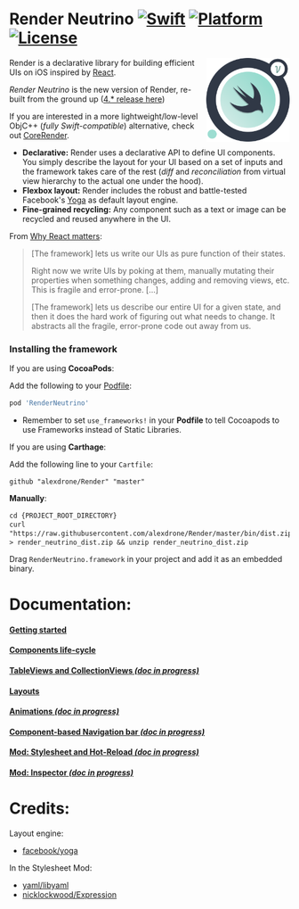 # Render Neutrino [![Swift](https://img.shields.io/badge/swift-4.*-orange.svg?style=flat)](#) [![Platform](https://img.shields.io/badge/platform-iOS-lightgrey.svg?style=flat)](#) [![License](https://img.shields.io/badge/license-MIT-blue.svg?style=flat)](https://opensource.org/licenses/MIT)

<img src="docs/assets/logo_new.png" width=150 alt="Render" align=right />

Render is a declarative library for building efficient UIs on iOS inspired by [React](https://github.com/facebook/react).


*Render Neutrino* is the new version of Render, re-built from the ground up ([4.*  release here](https://github.com/alexdrone/Render/tree/classic))

If you are interested in a more lightweight/low-level ObjC++ (*fully Swift-compatible*) alternative, check out [CoreRender](https://github.com/alexdrone/CoreRender).

* **Declarative:** Render uses a declarative API to define UI components. You simply describe the layout for your UI based on a set of inputs and the framework takes care of the rest (*diff* and *reconciliation* from virtual view hierarchy to the actual one under the hood).
* **Flexbox layout:** Render includes the robust and battle-tested Facebook's [Yoga](https://facebook.github.io/yoga/) as default layout engine.
* **Fine-grained recycling:** Any component such as a text or image can be recycled and reused anywhere in the UI.

From [Why React matters](http://joshaber.github.io/2015/01/30/why-react-native-matters/):

>  [The framework] lets us write our UIs as pure function of their states.
>
>  Right now we write UIs by poking at them, manually mutating their properties when something changes, adding and removing views, etc. This is fragile and error-prone. [...]
>
> [The framework] lets us describe our entire UI for a given state, and then it does the hard work of figuring out what needs to change. It abstracts all the fragile, error-prone code out away from us.

### Installing the framework

If you are using **CocoaPods**:


Add the following to your [Podfile](https://guides.cocoapods.org/using/the-podfile.html):

```ruby
pod 'RenderNeutrino'
```

* Remember to set `use_frameworks!` in your **Podfile** to tell Cocoapods to use Frameworks instead of Static Libraries. 

If you are using **Carthage**:


Add the following line to your `Cartfile`:

```
github "alexdrone/Render" "master"    
```

**Manually**:

```
cd {PROJECT_ROOT_DIRECTORY}
curl "https://raw.githubusercontent.com/alexdrone/Render/master/bin/dist.zip" > render_neutrino_dist.zip && unzip render_neutrino_dist.zip
```

Drag `RenderNeutrino.framework` in your project and add it as an embedded binary.

# Documentation:

#### [Getting started](docs/getting_started.md)
#### [Components life-cycle](docs/components_lifecycle.md)
#### [TableViews and CollectionViews *(doc in progress)*](docs/tableviews.md)
#### [Layouts](https://yogalayout.com/playground)
#### [Animations *(doc in progress)*](docs/animations.md)
#### [Component-based Navigation bar *(doc in progress)*](docs/navigation_bar.md)
#### [Mod: Stylesheet and Hot-Reload *(doc in progress)*](docs/mod_stylesheet.md)
#### [Mod: Inspector *(doc in progress)*](docs/mod_inspector.md)


# Credits:
Layout engine:

* [facebook/yoga](https://github.com/facebook/yoga)

In the Stylesheet Mod:

* [yaml/libyaml](https://github.com/yaml/libyaml)
* [nicklockwood/Expression](https://github.com/nicklockwood/Expression)

